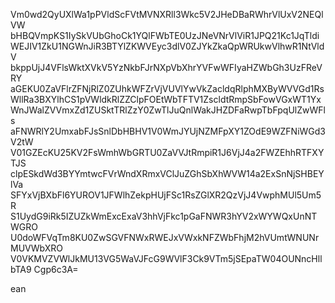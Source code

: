 Vm0wd2QyUXlWa1pPVldScFVtMVNXRll3Wkc5V2JHeDBaRWhrVlUxV2NEQlVW
bHBQVmpKS1IySkVUbGhoCk1YQlFWbTE0UzJNeVNrVlViR1JPQ21Kc1JqTldi
WEJIV1ZkU1NGWnJiR3BTYlZKWVEyc3dlV0ZJYkZkaQpWRUkwVlhwR1NtVldV
bkppUjJ4VFlsWktXVkV5YzNkbFJrNXpVbXhrYVFwWFIyaHZWbGh3UzFReVRY
aGEKU0ZaVFlrZFNjRlZ0ZUhkWFZrVjVUVlYwVkZacldqRlphMXByWVVGd1Rs
WllRa3BXYlhCS1pVWldkRlZZClpFOEtWbTFTV1ZscldtRmpSbFowVGxWT1Yx
WnJWalZVVmxZd1ZUSktTRlZzY0ZwTlJuQnlWakJHZDFaRwpTbFpqUlZwWFls
aFNWRlY2UmxabFJsSnlDbHBHV1V0WmJYUjNZMFpXY1ZOdE9WZFNiWGd3V2tW
V01GZEcKU25KV2FsWmhWbGRTU0ZaVVJtRmpiR1J6VjJ4a2FWZEhhRTFXYTJS
clpESkdWd3BYYmtwcFVrWndXRmxVClJuZGhSbXhWVW14a2ExSnNjSHBEYlVa
SFYxVjBXbFl6YUROV1JFWlhZekpHUjFSc1RsZGlXR2QzVjJ4VwphMUl5Um5R
S1UydG9iRk5IZUZkWmExcExaV3hhVjFkc1pGaFNWR3hYV2xWYWQxUnNTWGRO
U0doWFVqTm8KU0ZwSGVFNWxRWEJxVWxkNFZWbFhjM2hVUmtWNUNrMUVWbXRO
V0VKMVZVWlJkMU13VG5WaVJFcG9WVlF3Ck9VTm5jSEpaTW04OUNncHllbTA9
Cgp6c3A=

ean
